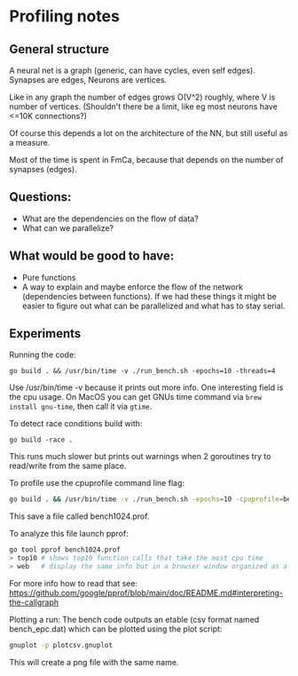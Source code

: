 # Profiling notes

## General structure
A neural net is a graph (generic, can have cycles, even self edges).
Synapses are edges, Neurons are vertices.

Like in any graph the number of edges grows O(V^2) roughly, where V is number of vertices.
(Shouldn't there be a limit, like eg most neurons have <=10K connections?)

Of course this depends a lot on the architecture of the NN, but still useful as a measure.

Most of the time is spent in FmCa, because that depends on the number of synapses (edges).

## Questions:
- What are the dependencies on the flow of data?
- What can we parallelize?

## What would be good to have:
- Pure functions
- A way to explain and maybe enforce the flow of the network (dependencies between functions).
If we had these things it might be easier to figure out what can be parallelized and what has to stay serial.

## Experiments
Running the code:
```
go build . && /usr/bin/time -v ./run_bench.sh -epochs=10 -threads=4
```

Use /usr/bin/time -v because it prints out more info. One interesting field is the cpu usage.
On MacOS you can get GNUs time command via `brew install gnu-time`, then call it via `gtime`.

To detect race conditions build with:

```
go build -race .
```

This runs much slower but prints out warnings when 2 goroutines try to read/write from the same place.

To profile use the cpuprofile command line flag:

```bash
go build . && /usr/bin/time -v ./run_bench.sh -epochs=10 -cpuprofile=bench1024.prof
```

This save a file called bench1024.prof.

To analyze this file launch pprof:

```bash
go tool pprof bench1024.prof
> top10 # shows top10 function calls that take the most cpu time
> web   # display the same info but in a browser window organized as a call graph
```

For more info how to read that see:
https://github.com/google/pprof/blob/main/doc/README.md#interpreting-the-callgraph

Plotting a run:
The bench code outputs an etable (csv format named bench_epc.dat) which can be plotted using the plot script:

```bash
gnuplot -p plotcsv.gnuplot
```

This will create a png file with the same name.
